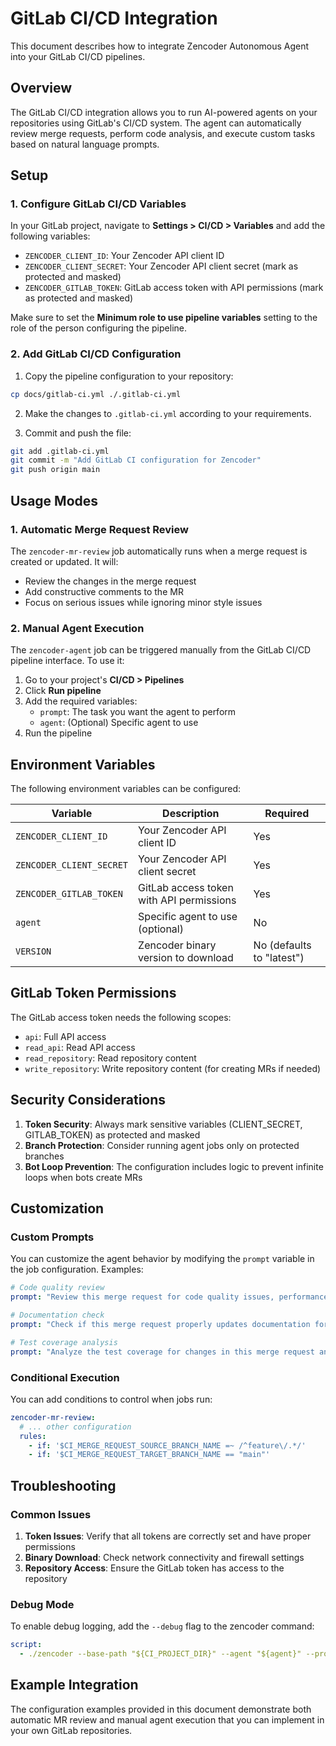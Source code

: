 # GitLab CI/CD Integration

This document describes how to integrate Zencoder Autonomous Agent into your GitLab CI/CD pipelines.

## Overview

The GitLab CI/CD integration allows you to run AI-powered agents on your repositories using GitLab's CI/CD system. The agent can automatically review merge requests, perform code analysis, and execute custom tasks based on natural language prompts.

## Setup

### 1. Configure GitLab CI/CD Variables

In your GitLab project, navigate to **Settings > CI/CD > Variables** and add the following variables:

- `ZENCODER_CLIENT_ID`: Your Zencoder API client ID
- `ZENCODER_CLIENT_SECRET`: Your Zencoder API client secret (mark as protected and masked)
- `ZENCODER_GITLAB_TOKEN`: GitLab access token with API permissions (mark as protected and masked)

Make sure to set the **Minimum role to use pipeline variables** setting to the role of the person configuring the pipeline.

### 2. Add GitLab CI/CD Configuration

1. Copy the pipeline configuration to your repository:

```bash
cp docs/gitlab-ci.yml ./.gitlab-ci.yml
```

2. Make the changes to `.gitlab-ci.yml` according to your requirements.

3. Commit and push the file:

```bash
git add .gitlab-ci.yml
git commit -m "Add GitLab CI configuration for Zencoder"
git push origin main
```

## Usage Modes

### 1. Automatic Merge Request Review

The `zencoder-mr-review` job automatically runs when a merge request is created or updated. It will:

- Review the changes in the merge request
- Add constructive comments to the MR
- Focus on serious issues while ignoring minor style issues

### 2. Manual Agent Execution

The `zencoder-agent` job can be triggered manually from the GitLab CI/CD pipeline interface. To use it:

1. Go to your project's **CI/CD > Pipelines**
2. Click **Run pipeline**
3. Add the required variables:
   - `prompt`: The task you want the agent to perform
   - `agent`: (Optional) Specific agent to use
4. Run the pipeline

## Environment Variables

The following environment variables can be configured:

| Variable                 | Description | Required |
|--------------------------|-------------|----------|
| `ZENCODER_CLIENT_ID`     | Your Zencoder API client ID | Yes |
| `ZENCODER_CLIENT_SECRET` | Your Zencoder API client secret | Yes |
| `ZENCODER_GITLAB_TOKEN`  | GitLab access token with API permissions | Yes |
| `agent`                  | Specific agent to use (optional) | No |
| `VERSION`                | Zencoder binary version to download | No (defaults to "latest") |

## GitLab Token Permissions

The GitLab access token needs the following scopes:
- `api`: Full API access
- `read_api`: Read API access
- `read_repository`: Read repository content
- `write_repository`: Write repository content (for creating MRs if needed)

## Security Considerations

1. **Token Security**: Always mark sensitive variables (CLIENT_SECRET, GITLAB_TOKEN) as protected and masked
2. **Branch Protection**: Consider running agent jobs only on protected branches
3. **Bot Loop Prevention**: The configuration includes logic to prevent infinite loops when bots create MRs

## Customization

### Custom Prompts

You can customize the agent behavior by modifying the `prompt` variable in the job configuration. Examples:

```yaml
# Code quality review
prompt: "Review this merge request for code quality issues, performance problems, and security vulnerabilities."

# Documentation check
prompt: "Check if this merge request properly updates documentation for any API changes."

# Test coverage analysis
prompt: "Analyze the test coverage for changes in this merge request and suggest additional tests if needed."
```

### Conditional Execution

You can add conditions to control when jobs run:

```yaml
zencoder-mr-review:
  # ... other configuration
  rules:
    - if: '$CI_MERGE_REQUEST_SOURCE_BRANCH_NAME =~ /^feature\/.*/'
    - if: '$CI_MERGE_REQUEST_TARGET_BRANCH_NAME == "main"'
```

## Troubleshooting

### Common Issues

1. **Token Issues**: Verify that all tokens are correctly set and have proper permissions
2. **Binary Download**: Check network connectivity and firewall settings
3. **Repository Access**: Ensure the GitLab token has access to the repository

### Debug Mode

To enable debug logging, add the `--debug` flag to the zencoder command:

```yaml
script:
  - ./zencoder --base-path "${CI_PROJECT_DIR}" --agent "${agent}" --prompt "${prompt}" --debug
```

## Example Integration

The configuration examples provided in this document demonstrate both automatic MR review and manual agent execution that you can implement in your own GitLab repositories.
